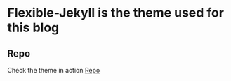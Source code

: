 # Flexible-Jekyll is the theme used for this blog

## Repo

Check the theme in action [Repo](https://github.com/artemsheludko/flexible-jekyll)
